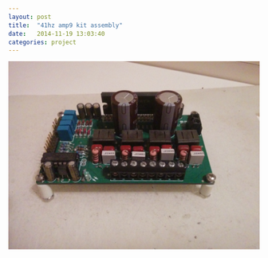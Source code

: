 ```yaml
---
layout: post
title:  "41hz amp9 kit assembly"
date:   2014-11-19 13:03:40
categories: project
---
```


![amp9 pic](/img/projects/amp9.jpg)